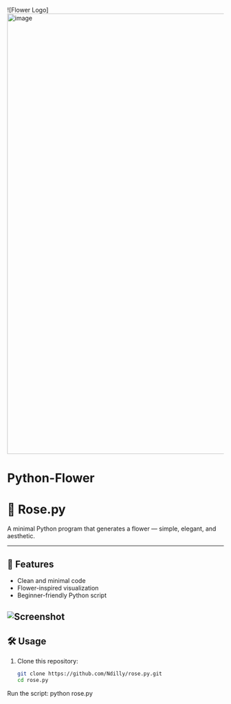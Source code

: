 ![Flower Logo] <img width="1536" height="1024" alt="image" src="https://github.com/user-attachments/assets/845d17c6-7085-4fbf-80db-736332273826" />

# Python-Flower
# 🌸 Rose.py

A minimal Python program that generates a flower — simple, elegant, and aesthetic.  

---

## 🌿 Features
- Clean and minimal code  
- Flower-inspired visualization  
- Beginner-friendly Python script  

![Screenshot]()
---

## 🛠 Usage

1. Clone this repository:
   ```bash
   git clone https://github.com/Ndilly/rose.py.git
   cd rose.py
Run the script:
python rose.py

